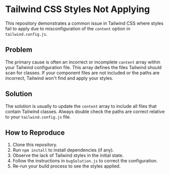 # Tailwind CSS Styles Not Applying
This repository demonstrates a common issue in Tailwind CSS where styles fail to apply due to misconfiguration of the `content` option in `tailwind.config.js`.

## Problem
The primary cause is often an incorrect or incomplete `content` array within your Tailwind configuration file. This array defines the files Tailwind should scan for classes. If your component files are not included or the paths are incorrect, Tailwind won't find and apply your styles.

## Solution
The solution is usually to update the `content` array to include all files that contain Tailwind classes.  Always double check the paths are correct relative to your `tailwind.config.js` file.

## How to Reproduce
1. Clone this repository.
2. Run `npm install` to install dependencies (if any).
3. Observe the lack of Tailwind styles in the initial state.
4. Follow the instructions in `bugSolution.js` to correct the configuration. 
5. Re-run your build process to see the styles applied.

